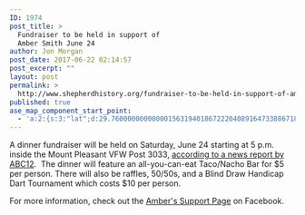 ```yaml
---
ID: 1974
post_title: >
  Fundraiser to be held in support of
  Amber Smith June 24
author: Jon Morgan
post_date: 2017-06-22 02:14:57
post_excerpt: ""
layout: post
permalink: >
  http://www.shepherdhistory.org/fundraiser-to-be-held-in-support-of-amber-smith-june-24/
published: true
ase_map_component_start_point:
  - 'a:2:{s:3:"lat";d:29.760000000000001563194018672220408916473388671875;s:3:"lng";d:-95.3799999999999954525264911353588104248046875;}'
---
```

A dinner fundraiser will be held on Saturday, June 24 starting at 5 p.m. inside the Mount Pleasant VFW Post 3033, <a href="http://www.abc12.com/content/news/Team-Amber-rallies-to-support-Shepherd-Teen-429802163.html">according to a news report by ABC12</a>.  The dinner will feature an all-you-can-eat Taco/Nacho Bar for $5 per person. There will also be raffles, 50/50s, and a Blind Draw Handicap Dart Tournament which costs $10 per person.

For more information, check out the <a href="https://www.facebook.com/Smith4901/">Amber's Support Page</a> on Facebook.
